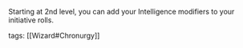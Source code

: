 Starting at 2nd level, you can add your Intelligence modifiers to your initiative rolls.

tags: [[Wizard#Chronurgy]]